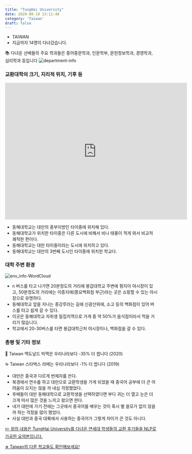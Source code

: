 ```yaml
---
title: "TungHai University"
date: 2020-08-19 13:11:48
category: 'Taiwan'
draft: false
---
```



* TAIWAN
* 지금까지 14명이 다녀갔습니다. 

📚 다녀온 선배들의 주요 학과들은 중어중문학과, 인문학부, 문헌정보학과, 경영학과, 심리학과 등입니다
![department-info](../plots/TW000006.png)
### 교환대학의 크기, 지리적 위치, 기후 등
<iframe
width="600"
height="450"
frameborder="0" style="border:0"
src="https://www.google.com/maps/embed/v1/place?key=AIzaSyC9e1AME-pVmWC4hBpFdu5S4dKzyepa3HQ&q=TungHai+University&center=24.1804426,120.5985321&zoom=14" allowfullscreen>
</iframe>

* 동해대학교는 대만의 중부지방인 타이중에 위치해 있다.
* 동해대학교가 위치한 타이중은 다른 도시에 비해서 비나 태풍이 적게 와서 비교적 쾌적한 편이다.
* 동해대학교는 대만 타이중이라는 도시에 위치하고 있다.
* 동해대학교는 대만의 3번째 도시인 타이중에 위치한 학교다.


### 대학 주변 환경

![env_info-WordCloud](../univ_wordclouds_okt/env_info/TW000006_env_info_okt.png)

* n 버스를 타고 나가면 20분정도의 거리에 봉갑대학교 주변에 펑지아 야시장이 있고, 50분정도의 거리에는 이종지에(쫑요백화점 부근)라는 곳은 쇼핑할 수 있는 야시장으로 유명하다.
* 동해대학교 앞을 지나는 종강루라는 길에 신광산위에, 소고 등의 백화점이 있어 버스를 타고 쉽게 갈 수 있다.
* 이곳은 동해대학교 자취생 밀집지역으로 가게 중 약 50%가 음식점이라서 먹을 거리가 많습니다.
* 학교에서 20-30버스를 타면 봉갑대학근처 야시장이나, 백화점을 갈 수 있다.


### 총평 및 기타 정보 
🍔 Taiwan 맥도날드 빅맥은 우리나라보다 -35% 더 쌉니다 (2020)

☕️ Taiwan 스타벅스 라떼는 우리나라보다 -1% 더 쌉니다 (2019)
* 대만은 중국과 다르게 번체자를 쓴다.
* 북경에서 연수를 하고 대만으로 교환학생을 가게 되었을 때 중국어 공부에 더 큰 어려움이 오지는 않을 까 내심 걱정했었다.
* 후배들이 대만 동해대학으로 교환학생을 선택하였다면 부디 귀는 더 열고 눈은 더 크게 떠서 많은 것을 느끼고 왔으면 한다.
* 내가 대만에 가기 전에는 그곳에서 중국어를 배우는 것이 혹시 별 쓸모가 없지 않을까 하는 걱정을 많이 했었다.
* 사실 대만과 중국 대륙에서 사용하는 중국어가 그렇게 차이가 큰 것도 아니다.


[✏️ 위의 내용은 TungHai University를 다녀온 연세대 학생들의 교환 후기들을 NLP로 가공한 요약본입니다.](http://oia.yonsei.ac.kr/partner/expReport.asp?ucode=TW000006&bgbn=A)

[✈️ Taiwan의 다른 학교들도 확인해보세요!](https://yonsei-exchange.netlify.app/?category=Taiwan)
